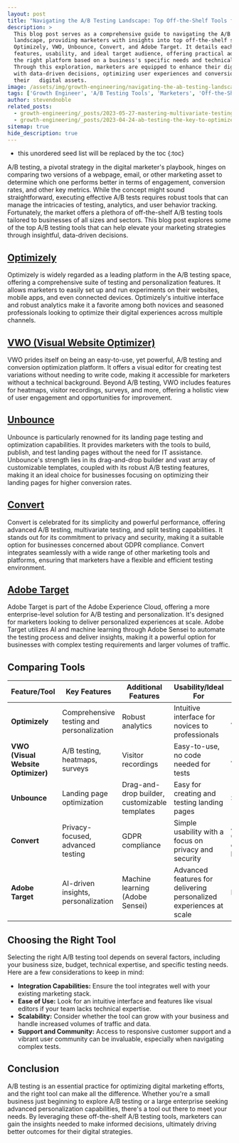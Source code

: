 ```yaml
---
layout: post
title: "Navigating the A/B Testing Landscape: Top Off-the-Shelf Tools for Marketers"
description: >
  This blog post serves as a comprehensive guide to navigating the A/B testing tool
  landscape, providing marketers with insights into top off-the-shelf solutions like
  Optimizely, VWO, Unbounce, Convert, and Adobe Target. It details each tool's key
  features, usability, and ideal target audience, offering practical advice for choosing
  the right platform based on a business's specific needs and technical capabilities.
  Through this exploration, marketers are equipped to enhance their digital strategies
  with data-driven decisions, optimizing user experiences and conversion rates across
  their   digital assets.
image: /assets/img/growth-engineering/navigating-the-ab-testing-landscape-top-off-the-shelf-tools-for-marketers.jpg
tags: ['Growth Engineer', 'A/B Testing Tools', 'Marketers', 'Off-the-Shelf Software', 'Conversion Rate Optimization', 'User Experience Testing', 'Website Optimization']
author: stevendnoble
related_posts:
  - growth-engineering/_posts/2023-05-27-mastering-multivariate-testing-a-comprehensive-guide-for-digital-marketers.md
  - growth-engineering/_posts/2023-04-24-ab-testing-the-key-to-optimized-digital-experiences.md
sitemap: true
hide_description: true
---
```


* this unordered seed list will be replaced by the toc
{:toc}

A/B testing, a pivotal strategy in the digital marketer's playbook, hinges on comparing two versions of a webpage, email, or other marketing asset to determine which one performs better in terms of engagement, conversion rates, and other key metrics. While the concept might sound straightforward, executing effective A/B tests requires robust tools that can manage the intricacies of testing, analytics, and user behavior tracking. Fortunately, the market offers a plethora of off-the-shelf A/B testing tools tailored to businesses of all sizes and sectors. This blog post explores some of the top A/B testing tools that can help elevate your marketing strategies through insightful, data-driven decisions.

## [Optimizely](https://www.optimizely.com/)

Optimizely is widely regarded as a leading platform in the A/B testing space, offering a comprehensive suite of testing and personalization features. It allows marketers to easily set up and run experiments on their websites, mobile apps, and even connected devices. Optimizely's intuitive interface and robust analytics make it a favorite among both novices and seasoned professionals looking to optimize their digital experiences across multiple channels.

## [VWO (Visual Website Optimizer)](https://vwo.com/)
VWO prides itself on being an easy-to-use, yet powerful, A/B testing and conversion optimization platform. It offers a visual editor for creating test variations without needing to write code, making it accessible for marketers without a technical background. Beyond A/B testing, VWO includes features for heatmaps, visitor recordings, surveys, and more, offering a holistic view of user engagement and opportunities for improvement.

## [Unbounce](https://unbounce.com/)

Unbounce is particularly renowned for its landing page testing and optimization capabilities. It provides marketers with the tools to build, publish, and test landing pages without the need for IT assistance. Unbounce's strength lies in its drag-and-drop builder and vast array of customizable templates, coupled with its robust A/B testing features, making it an ideal choice for businesses focusing on optimizing their landing pages for higher conversion rates.

## [Convert](https://www.convert.com/)

Convert is celebrated for its simplicity and powerful performance, offering advanced A/B testing, multivariate testing, and split testing capabilities. It stands out for its commitment to privacy and security, making it a suitable option for businesses concerned about GDPR compliance. Convert integrates seamlessly with a wide range of other marketing tools and platforms, ensuring that marketers have a flexible and efficient testing environment.

## [Adobe Target](https://business.adobe.com/products/target/adobe-target.html)

Adobe Target is part of the Adobe Experience Cloud, offering a more enterprise-level solution for A/B testing and personalization. It's designed for marketers looking to deliver personalized experiences at scale. Adobe Target utilizes AI and machine learning through Adobe Sensei to automate the testing process and deliver insights, making it a powerful option for businesses with complex testing requirements and larger volumes of traffic.

## Comparing Tools

| Feature/Tool                | Key Features                                           | Additional Features                  | Usability/Ideal For                                      | Target Audience    |
|-----------------------------|--------------------------------------------------------|--------------------------------------|---------------------------------------------------------|--------------------|
| **Optimizely**              | Comprehensive testing and personalization              | Robust analytics                     | Intuitive interface for novices to professionals        | All sizes          |
| **VWO (Visual Website Optimizer)** | A/B testing, heatmaps, surveys                        | Visitor recordings                   | Easy-to-use, no code needed for tests                   | All sizes          |
| **Unbounce**                | Landing page optimization                              | Drag-and-drop builder, customizable templates | Easy for creating and testing landing pages            | SMBs               |
| **Convert**                 | Privacy-focused, advanced testing                      | GDPR compliance                      | Simple usability with a focus on privacy and security   | All sizes, GDPR concerned businesses |
| **Adobe Target**            | AI-driven insights, personalization                    | Machine learning (Adobe Sensei)      | Advanced features for delivering personalized experiences at scale | Enterprises       |


## Choosing the Right Tool

Selecting the right A/B testing tool depends on several factors, including your business size, budget, technical expertise, and specific testing needs. Here are a few considerations to keep in mind:

* **Integration Capabilities:** Ensure the tool integrates well with your existing marketing stack.
* **Ease of Use:** Look for an intuitive interface and features like visual editors if your team lacks technical expertise.
* **Scalability:** Consider whether the tool can grow with your business and handle increased volumes of traffic and data.
* **Support and Community:** Access to responsive customer support and a vibrant user community can be invaluable, especially when navigating complex tests.

## Conclusion

A/B testing is an essential practice for optimizing digital marketing efforts, and the right tool can make all the difference. Whether you're a small business just beginning to explore A/B testing or a large enterprise seeking advanced personalization capabilities, there's a tool out there to meet your needs. By leveraging these off-the-shelf A/B testing tools, marketers can gain the insights needed to make informed decisions, ultimately driving better outcomes for their digital strategies.

